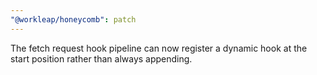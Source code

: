 ```yaml
---
"@workleap/honeycomb": patch
---
```


The fetch request hook pipeline can now register a dynamic hook at the start position rather than always appending.
